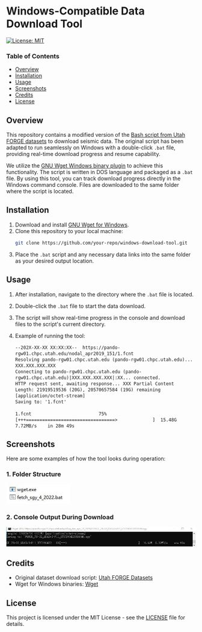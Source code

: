 # Windows-Compatible Data Download Tool

[![License: MIT](https://img.shields.io/badge/License-MIT-yellow.svg)](https://opensource.org/licenses/MIT)

### Table of Contents
- [Overview](#overview)
- [Installation](#installation)
- [Usage](#usage)
- [Screenshots](#screenshots)
- [Credits](#credits)
- [License](#license)

## Overview
This repository contains a modified version of the [Bash script from Utah FORGE datasets](https://constantine.seis.utah.edu/datasets.html) to download seismic data. The original script has been adapted to run seamlessly on Windows with a double-click `.bat` file, providing real-time download progress and resume capability.

We utilize the [GNU Wget Windows binary plugin](https://eternallybored.org/misc/wget) to achieve this functionality. The script is written in DOS language and packaged as a `.bat` file. By using this tool, you can track download progress directly in the Windows command console. Files are downloaded to the same folder where the script is located.

## Installation
1. Download and install [GNU Wget for Windows](https://eternallybored.org/misc/wget).
2. Clone this repository to your local machine:
    ```bash
    git clone https://github.com/your-repo/windows-download-tool.git
    ```
3. Place the `.bat` script and any necessary data links into the same folder as your desired output location.

## Usage
1. After installation, navigate to the directory where the `.bat` file is located.
2. Double-click the `.bat` file to start the data download.
3. The script will show real-time progress in the console and download files to the script's current directory.
4. Example of running the tool:

    ```batch
    --202X-XX-XX XX:XX:XX--  https://pando-rgw01.chpc.utah.edu/nodal_apr2019_151/1.fcnt
    Resolving pando-rgw01.chpc.utah.edu (pando-rgw01.chpc.utah.edu)... XXX.XXX.XXX.XXX
    Connecting to pando-rgw01.chpc.utah.edu (pando-rgw01.chpc.utah.edu)|XXX.XXX.XXX.XXX|:XX... connected.
    HTTP request sent, awaiting response... XXX Partial Content
    Length: 21919519536 (20G), 20570657584 (19G) remaining [application/octet-stream]
    Saving to: '1.fcnt'
    
    1.fcnt                         75%[+++=================================>             ]  15.48G  7.72MB/s    in 28m 49s
    ```

## Screenshots
Here are some examples of how the tool looks during operation:

### 1. Folder Structure

![Folder Structure](pic/example.jpg)

### 2. Console Output During Download

![Console Screenshot](pic/console.png)

## Credits
- Original dataset download script: [Utah FORGE Datasets](https://constantine.seis.utah.edu/datasets.html)
- Wget for Windows binaries: [Wget](https://eternallybored.org/misc/wget)

## License
This project is licensed under the MIT License - see the [LICENSE](LICENSE) file for details.
